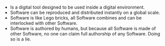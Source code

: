 - Is a digital tool designed to be used inside a digital environment.
- Software can be reproduced and distributed instantly on a global scale.
- Software is like Lego bricks, all Software combines and can be interlocked with other Software.
- Software is authored by humans, but because all Software is made of other Software, no one can claim full authorship of any Software. Doing so is a lie.